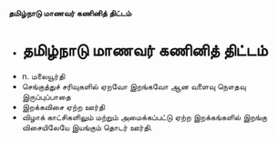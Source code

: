 **தமிழ்நாடு மாணவர் கணினித் திட்டம்**
- # தமிழ்நாடு மாணவர் கணினித் திட்டம்
- n. மலையூர்தி
- செங்குத்துச் சரிவுகளில் ஏறவோ இறங்கவோ ஆன வளைவு நௌதவு இருப்புப்பாதை
- இறக்கவிசை ஏற்ற ஊர்தி
- விழாக் காட்சிகளிலும் மற்றும் அமைக்கப்பட்டு ஏற்ற இறக்கங்களில் இறங்கு விசையிலேயே இயங்கும் தொடர் ஊர்தி.

